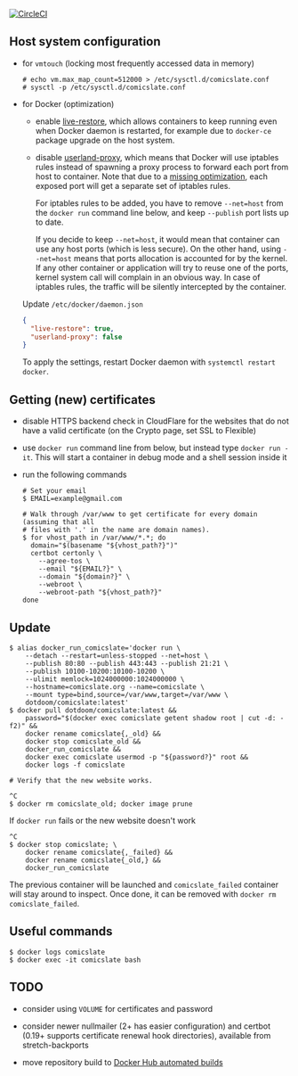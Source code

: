 [![CircleCI](https://circleci.com/gh/dotdoom/comicslate.svg?style=shield)](https://circleci.com/gh/dotdoom/comicslate)


## Host system configuration

* for `vmtouch` (locking most frequently accessed data in memory)

  ```
  # echo vm.max_map_count=512000 > /etc/sysctl.d/comicslate.conf
  # sysctl -p /etc/sysctl.d/comicslate.conf
  ```

* for Docker (optimization)

  * enable [live-restore](
    https://docs.docker.com/config/containers/live-restore/), which allows
    containers to keep running even when Docker daemon is restarted, for example
    due to `docker-ce` package upgrade on the host system.

  * disable [userland-proxy](https://docs.docker.com/v1.7/articles/networking/),
    which means that Docker will use iptables rules instead of spawning a
    proxy process to forward each port from host to container. Note that due to
    a [missing optimization](https://github.com/moby/moby/issues/11185), each
    exposed port will get a separate set of iptables rules.

    For iptables rules to be added, you have to remove `--net=host` from the
    `docker run` command line below, and keep `--publish` port lists up to date.

    If you decide to keep `--net=host`, it would mean that container can use any
    host ports (which is less secure). On the other hand, using `--net=host`
    means that ports allocation is accounted for by the kernel. If any other
    container or application will try to reuse one of the ports, kernel system
    call will complain in an obvious way. In case of iptables rules, the traffic
    will be silently intercepted by the container.

  Update `/etc/docker/daemon.json`

  ```json
  {
    "live-restore": true,
    "userland-proxy": false
  }
  ```

  To apply the settings, restart Docker daemon with `systemctl restart docker`.

## Getting (new) certificates

* disable HTTPS backend check in CloudFlare for the websites that do not have a
  valid certificate (on the Crypto page, set SSL to Flexible)

* use `docker run` command line from below, but instead type `docker run -it`.
  This will start a container in debug mode and a shell session inside it

* run the following commands

  ```shell
  # Set your email
  $ EMAIL=example@gmail.com

  # Walk through /var/www to get certificate for every domain (assuming that all
  # files with '.' in the name are domain names).
  $ for vhost_path in /var/www/*.*; do
    domain="$(basename "${vhost_path?}")"
    certbot certonly \
      --agree-tos \
      --email "${EMAIL?}" \
      --domain "${domain?}" \
      --webroot \
      --webroot-path "${vhost_path?}"
  done
  ```

## Update

```shell
$ alias docker_run_comicslate='docker run \
    --detach --restart=unless-stopped --net=host \
    --publish 80:80 --publish 443:443 --publish 21:21 \
    --publish 10100-10200:10100-10200 \
    --ulimit memlock=1024000000:1024000000 \
    --hostname=comicslate.org --name=comicslate \
    --mount type=bind,source=/var/www,target=/var/www \
    dotdoom/comicslate:latest'
$ docker pull dotdoom/comicslate:latest &&
    password="$(docker exec comicslate getent shadow root | cut -d: -f2)" &&
    docker rename comicslate{,_old} &&
    docker stop comicslate_old &&
    docker_run_comicslate &&
    docker exec comicslate usermod -p "${password?}" root &&
    docker logs -f comicslate

# Verify that the new website works.

^C
$ docker rm comicslate_old; docker image prune
```

If `docker run` fails or the new website doesn't work

```shell
^C
$ docker stop comicslate; \
    docker rename comicslate{,_failed} &&
    docker rename comicslate{_old,} &&
    docker_run_comicslate
```

The previous container will be launched and `comicslate_failed` container will
stay around to inspect. Once done, it can be removed with
`docker rm comicslate_failed`.

## Useful commands

```shell
$ docker logs comicslate
$ docker exec -it comicslate bash
```

## TODO

* consider using `VOLUME` for certificates and password

* consider newer nullmailer (2+ has easier configuration) and certbot (0.19+
  supports certificate renewal hook directories), available from
  stretch-backports

* move repository build to
  [Docker Hub automated builds](https://docs.docker.com/docker-hub/builds/)
